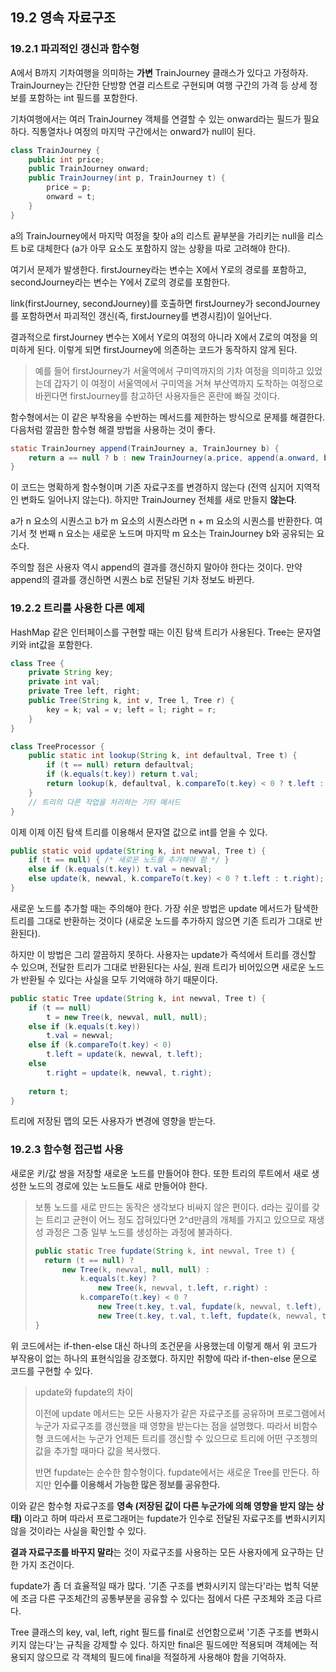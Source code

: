 ## 19.2 영속 자료구조
### 19.2.1 파괴적인 갱신과 함수형
A에서 B까지 기차여행을 의미하는 **가변** TrainJourney 클래스가 있다고 가정하자. 
TrainJourney는 간단한 단방향 연결 리스트로 구현되며 여행 구간의 가격 등 상세 정보를 포함하는 int 필드를 포함한다.

기차여행에서는 여러 TrainJourney 객체를 연결할 수 있는 onward라는 필드가 필요하다. 직통열차나 여정의 마지막 구간에서는 onward가 null이 된다.
```java
class TrainJourney {
    public int price;
    public TrainJourney onward;
    public TrainJourney(int p, TrainJourney t) {
        price = p;
        onward = t;
    }
}
```

a의 TrainJourney에서 마지막 여정을 찾아 a의 리스트 끝부분을 가리키는 null을 리스트 b로 대체한다 (a가 아무 요소도 포함하지 않는 상황을 따로 고려해야 한다).

여기서 문제가 발생한다. firstJourney라는 변수는 X에서 Y로의 경로를 포함하고, secondJourney라는 변수는 Y에서 Z로의 경로를 포함한다.

link(firstJourney, secondJourney)를 호출하면 firstJourney가 secondJourney를 포함하면서 파괴적인 갱신(즉, firstJourney를 변경시킴)이 일어난다.

결과적으로 firstJourney 변수는 X에서 Y로의 여정의 아니라 X에서 Z로의 여정을 의미하게 된다.
이렇게 되면 firstJourney에 의존하는 코드가 동작하지 않게 된다.

> 예를 들어 firstJourney가 서울역에서 구미역까지의 기차 여정을 의미하고 있었는데 갑자기 이 여정이 서울역에서 구미역을 거쳐 부산역까지 도착하는 여정으로 바뀐다면
> firstJourney를 참고하던 사용자들은 혼란에 빠질 것이다.

함수형에서는 이 같은 부작용을 수반하는 메서드를 제한하는 방식으로 문제를 해결한다. 다음처럼 깔끔한 함수형 해결 방법을 사용하는 것이 좋다.
```java
static TrainJourney append(TrainJourney a, TrainJourney b) {
    return a == null ? b : new TrainJourney(a.price, append(a.onward, b));
}
```

이 코드는 명확하게 함수형이며 기존 자료구조를 변경하지 않는다 (전역 심지어 지역적인 변화도 일어나지 않는다).
하지만 TrainJourney 전체를 새로 만들지 **않는다**.

a가 n 요소의 시퀀스고 b가 m 요소의 시퀀스라면 n + m 요소의 시퀀스를 반환한다. 여기서 첫 번째 n 요소는 새로운 노드며 마지막 m 요소는 TrainJourney b와 공유되는 요소다.

주의할 점은 사용자 역시 append의 결과를 갱신하지 말아야 한다는 것이다. 만약 append의 결과를 갱신하면 시퀀스 b로 전달된 기차 정보도 바뀐다.

### 19.2.2 트리를 사용한 다른 예제
HashMap 같은 인터페이스를 구현할 때는 이진 탐색 트리가 사용된다. Tree는 문자열 키와 int값을 포함한다.
```java
class Tree {
    private String key;
    private int val;
    private Tree left, right;
    public Tree(String k, int v, Tree l, Tree r) {
        key = k; val = v; left = l; right = r;
    }
}

class TreeProcessor {
    public static int lookup(String k, int defaultval, Tree t) {
        if (t == null) return defaultval;
        if (k.equals(t.key)) return t.val;
        return lookup(k, defaultval, k.compareTo(t.key) < 0 ? t.left : t.right);
    }
    // 트리의 다른 작업을 처리하는 기타 메서드
}
```

이제 이제 이진 탐색 트리를 이용해서 문자열 값으로 int를 얻을 수 있다.
```java
public static void update(String k, int newval, Tree t) {
    if (t == null) { /* 새로운 노드를 추가해야 함 */ }
    else if (k.equals(t.key)) t.val = newval;
    else update(k, newval, k.compareTo(t.key) < 0 ? t.left : t.right);
}
```

새로운 노드를 추가할 때는 주의해야 한다. 가장 쉬운 방법은 update 메서드가 탐색한 트리를 그대로 반환하는 것이다 (새로운 노드를 추가하지 않으면 기존 트리가 그대로 반환된다).

하지만 이 방법은 그리 깔끔하지 못하다. 사용자는 update가 즉석에서 트리를 갱신할 수 있으며, 전달한 트리가 그대로 반환된다는 사실, 원래 트리가 비어있으면 새로운 노드가 반환될 수 있다는 사실을 모두 기억애햐 하기 때문이다.
```java
public static Tree update(String k, int newval, Tree t) {
    if (t == null)
        t = new Tree(k, newval, null, null);
    else if (k.equals(t.key))
        t.val = newval;
    else if (k.compareTo(t.key) < 0)
        t.left = update(k, newval, t.left);
    else
        t.right = update(k, newval, t.right);
    
    return t;
}
```

트리에 저장된 맵의 모든 사용자가 변경에 영향을 받는다.

### 19.2.3 함수형 접근법 사용
새로운 키/값 쌍을 저장할 새로운 노드를 만들어야 한다. 또한 트리의 루트에서 새로 생성한 노드의 경로에 있는 노드들도 새로 만들어야 한다.
> 보통 노드를 새로 만드는 동작은 생각보다 비싸지 않은 편이다. d라는 깊이를 갖는 트리고 균현이 어느 정도 잡혀있다면 2^d만큼의 개체를
> 가지고 있으므로 재생성 과정은 그중 일부 노드를 생성하는 과정에 불과하다.
> ```java
> public static Tree fupdate(String k, int newval, Tree t) {
>   return (t == null) ?
>       new Tree(k, newval, null, null) :
>           k.equals(t.key) ?
>               new Tree(k, newval, t.left, r.right) :
>           k.compareTo(t.key) < 0 ?
>               new Tree(t.key, t.val, fupdate(k, newval, t.left), t.right) :
>               new Tree(t.key, t.val, t.left, fupdate(k, newval, t.right));
> }
> ```

위 코드에서는 if-then-else 대신 하나의 조건문을 사용했는데 이렇게 해서 위 코드가 부작용이 없는 하나의 표현식임을 강조했다.
하지만 취향에 따라 if-then-else 문으로 코드를 구현할 수 있다.

> update와 fupdate의 차이
> 
> 이전에 update 메서드는 모든 사용자가 같은 자료구조를 공유하며 프로그램에서 누군가 자료구조를 갱신했을 때 영향을 받는다는 점을 설명했다.
> 따라서 비함수형 코드에서는 누군가 언제든 트리를 갱신할 수 있으므로 트리에 어떤 구조쳉의 값을 추가할 때마다 값을 복사했다.
> 
> 반면 fupdate는 순수한 함수형이다. fupdate에서는 새로운 Tree를 만든다. 하지만 **인수를 이용해서 가능한 많은 정보를 공유한다.**

이와 같은 함수형 자료구조를 **영속 (저장된 값이 다른 누군가에 의해 영향을 받지 않는 상태)** 이라고 하며
따라서 프로그래머는 fupdate가 인수로 전달된 자료구조를 변화시키지 않을 것이라는 사실을 확인할 수 있다.

**결과 자료구조를 바꾸지 말라**는 것이 자료구조를 사용하는 모든 사용자에게 요구하는 단 한 가지 조건이다.

fupdate가 좀 더 효율적일 때가 많다. '기존 구조를 변화시키지 않는다'라는 법칙 덕분에 조금 다른 구조체간의 공통부분을 공유할 수 있다는 점에서 다른 구조체와 조금 다르다.

Tree 클래스의 key, val, left, right 필드를 final로 선언함으로써 '기존 구조를 변화시키지 않는다'는 규칙을 강제할 수 있다.
하지만 final은 필드에만 적용되며 객체에는 적용되지 않으므로 각 객체의 필드에 final을 적절하게 사용해야 함을 기억하자.